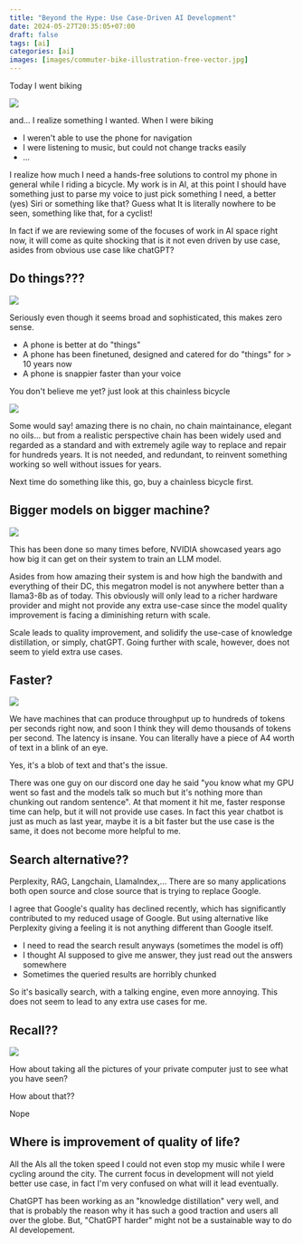 ```yaml
---
title: "Beyond the Hype: Use Case-Driven AI Development"
date: 2024-05-27T20:35:05+07:00
draft: false
tags: [ai]
categories: [ai]
images: [images/commuter-bike-illustration-free-vector.jpg]
---
```


Today I went biking

![](images/commuter-bike-illustration-free-vector.jpg)

and... I realize something I wanted. When I were biking 
- I weren't able to use the phone for navigation
- I were listening to music, but could not change tracks easily
- ...

I realize how much I need a hands-free solutions to control my phone in general while I riding a bicycle. My work is in AI, at this point I should have something just to parse my voice to just pick something I need, a better (yes) Siri or something like that? Guess what It is literally nowhere to be seen, something like that, for a cyclist!

In fact if we are reviewing some of the focuses of work in AI space right now, it will come as quite shocking that is it not even driven by use case, asides from obvious use case like chatGPT?


## Do things???
![](images/sddefault.jpg)

Seriously even though it seems broad and sophisticated, this makes zero sense.
- A phone is better at do "things"
- A phone has been finetuned, designed and catered for do "things" for > 10 years now
- A phone is snappier faster than your voice

You don't believe me yet? just look at this chainless bicycle

![](images/e2fd29ff557f2b0901b8ed7764ed3700.jpg)

Some would say! amazing there is no chain, no chain maintainance, elegant no oils... but from a realistic perspective chain has been widely used and regarded as a standard and with extremely agile way to replace and repair for hundreds years. It is not needed, and redundant, to reinvent something working so well without issues for years.

Next time do something like this, go, buy a chainless bicycle first.

## Bigger models on bigger machine?

![](images/nlp-size-over-time-new-2.png)

This has been done so many times before, NVIDIA showcased years ago how big it can get on their system to train an LLM model.

Asides from how amazing their system is and how high the bandwith and everything of their DC, this megatron model is not anywhere better than a llama3-8b as of today. This obviously will only lead to a richer hardware provider and might not provide any extra use-case since the model quality improvement is facing a diminishing return with scale.

Scale leads to quality improvement, and solidify the use-case of knowledge distillation, or simply, chatGPT. Going further with scale, however, does not seem to yield extra use cases.

## Faster?

![](images/d5008a8a-5e38-4ad2-8027-d517acac9a81_text.gif)

We have machines that can produce throughput up to hundreds of tokens per seconds right now, and soon I think they will demo thousands of tokens per second. The latency is insane. You can literally have a piece of A4 worth of text in a blink of an eye.

Yes, it's a blob of text and that's the issue.

There was one guy on our discord one day he said "you know what my GPU went so fast and the models talk so much but it's nothing more than chunking out random sentence". At that moment it hit me, faster response time can help, but it will not provide use cases. In fact this year chatbot is just as much as last year, maybe it is a bit faster but the use case is the same, it does not become more helpful to me.


## Search alternative??

Perplexity, RAG, Langchain, LlamaIndex,... There are so many applications both open source and close source that is trying to replace Google.

I agree that Google's quality has declined recently, which has significantly contributed to my reduced usage of Google. But using alternative like Perplexity giving a feeling it is not anything different than Google itself.
- I need to read the search result anyways (sometimes the model is off)
- I thought AI supposed to give me answer, they just read out the answers somewhere
- Sometimes the queried results are horribly chunked


So it's basically search, with a talking engine, even more annoying. This does not seem to lead to any extra use cases for me.

## Recall??

![](images/useful-or-potential-spyware-microsofts-recall-feature-draws_cx6e.1920.jpg)

How about taking all the pictures of your private computer just to see what you have seen?

How about that??

Nope

## Where is improvement of quality of life?

All the AIs all the token speed I could not even stop my music while I were cycling around the city. The current focus in development will not yield better use case, in fact I'm very confused on what will it lead eventually.

ChatGPT has been working as an "knowledge distillation" very well, and that is probably the reason why it has such a good traction and users all over the globe. But, "ChatGPT harder" might not be a sustainable way to do AI developement.
